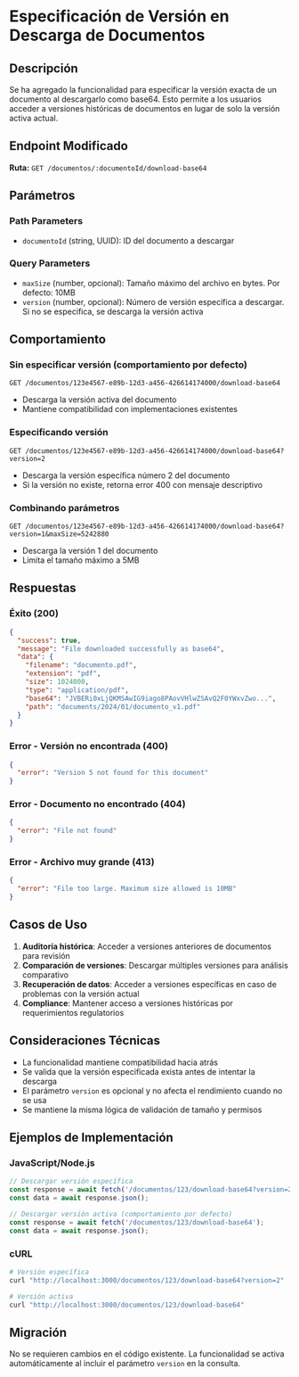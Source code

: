 # Especificación de Versión en Descarga de Documentos

## Descripción

Se ha agregado la funcionalidad para especificar la versión exacta de un documento al descargarlo como base64. Esto permite a los usuarios acceder a versiones históricas de documentos en lugar de solo la versión activa actual.

## Endpoint Modificado

**Ruta:** `GET /documentos/:documentoId/download-base64`

## Parámetros

### Path Parameters
- `documentoId` (string, UUID): ID del documento a descargar

### Query Parameters
- `maxSize` (number, opcional): Tamaño máximo del archivo en bytes. Por defecto: 10MB
- `version` (number, opcional): Número de versión específica a descargar. Si no se especifica, se descarga la versión activa

## Comportamiento

### Sin especificar versión (comportamiento por defecto)
```
GET /documentos/123e4567-e89b-12d3-a456-426614174000/download-base64
```
- Descarga la versión activa del documento
- Mantiene compatibilidad con implementaciones existentes

### Especificando versión
```
GET /documentos/123e4567-e89b-12d3-a456-426614174000/download-base64?version=2
```
- Descarga la versión específica número 2 del documento
- Si la versión no existe, retorna error 400 con mensaje descriptivo

### Combinando parámetros
```
GET /documentos/123e4567-e89b-12d3-a456-426614174000/download-base64?version=1&maxSize=5242880
```
- Descarga la versión 1 del documento
- Limita el tamaño máximo a 5MB

## Respuestas

### Éxito (200)
```json
{
  "success": true,
  "message": "File downloaded successfully as base64",
  "data": {
    "filename": "documento.pdf",
    "extension": "pdf",
    "size": 1024000,
    "type": "application/pdf",
    "base64": "JVBERi0xLjQKMSAwIG9iago8PAovVHlwZSAvQ2F0YWxvZwo...",
    "path": "documents/2024/01/documento_v1.pdf"
  }
}
```

### Error - Versión no encontrada (400)
```json
{
  "error": "Version 5 not found for this document"
}
```

### Error - Documento no encontrado (404)
```json
{
  "error": "File not found"
}
```

### Error - Archivo muy grande (413)
```json
{
  "error": "File too large. Maximum size allowed is 10MB"
}
```

## Casos de Uso

1. **Auditoría histórica**: Acceder a versiones anteriores de documentos para revisión
2. **Comparación de versiones**: Descargar múltiples versiones para análisis comparativo
3. **Recuperación de datos**: Acceder a versiones específicas en caso de problemas con la versión actual
4. **Compliance**: Mantener acceso a versiones históricas por requerimientos regulatorios

## Consideraciones Técnicas

- La funcionalidad mantiene compatibilidad hacia atrás
- Se valida que la versión especificada exista antes de intentar la descarga
- El parámetro `version` es opcional y no afecta el rendimiento cuando no se usa
- Se mantiene la misma lógica de validación de tamaño y permisos

## Ejemplos de Implementación

### JavaScript/Node.js
```javascript
// Descargar versión específica
const response = await fetch('/documentos/123/download-base64?version=2');
const data = await response.json();

// Descargar versión activa (comportamiento por defecto)
const response = await fetch('/documentos/123/download-base64');
const data = await response.json();
```

### cURL
```bash
# Versión específica
curl "http://localhost:3000/documentos/123/download-base64?version=2"

# Versión activa
curl "http://localhost:3000/documentos/123/download-base64"
```

## Migración

No se requieren cambios en el código existente. La funcionalidad se activa automáticamente al incluir el parámetro `version` en la consulta.
